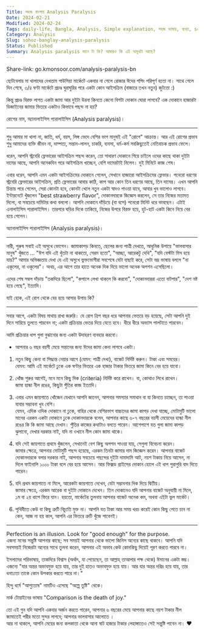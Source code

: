 ```yaml
---
Title: সহজ বাংলায় Analysis Paralysis
Date: 2024-02-21
Modified: 2024-02-24
Tags: daily-life, Bangla, Analysis, Simple explanation, সহজ ভাষায়, ব্যখ্যা, sohoz-banglay
Category: Analysis
Slug: sohoz-banglay-analysis-paralysis
Status: Published
Summary: Analysis paralysis মানে টা কি? আমারও কি এই অসুখটা আছে?
---
```


Share-link: go.kmonsoor.com/analysis-paralysis-bn

ছোটবেলায় মা খালাদের দেখতাম গাউসিয়া মার্কেটে একবার না গেলে রোজার ঈদের শপিং পরিপূর্ণ হতো না।
সাথে গেলে দিন শেষে, ৩/৪ ঘণ্টা মার্কেটে প্রচণ্ড ঘুরাঘুরির পরে একটা কোন আইসক্রিম (বাজারে তখন নতুন) জুটতো :)

কিন্তু প্রচণ্ড বিরক্ত লাগত একটা জামা আর দুইটা উরনা কিনতে কেনো বিশটা দোকান ঘোরা লাগবে? এক দোকানে হাজারটা ডিজাইনের জামার ভিতরে একটাও কিভাবে পছন্দ না হয়?

রোগের নাম, অ্যানালাইসিস প্যরালাইসিস (Analysis paralysis)। 

----

শুধু আমার মা খালা না, জাতি, ধর্ম, বয়স, লিঙ্গ ভেদে বেশির ভাগ মানুষই এই "রোগে" আক্রান্ত। আর এই রোগের প্রভাব শুধু আমাদের ব্যক্তি জীবন না, দাম্পত্য, সন্তান-লালন, চাকরি, ব্যবসা, ধর্ম-কর্ম সবকিছুতেই নেতিবাচক প্রভাব ফেলে। 

ধরেন, আপনি স্ট্রবেরি ফ্লেভারের আইসক্রিম পছন্দ করেন, তো সাধারণ দোকানে গিয়ে চাইলে ওদের কাছে থাকা দুইটা দামের আছে, আপনি অনেকদিন পরে আইসক্রিম খাচ্ছেন, বেশি দামেরটাই নিলেন। দুই মিনিটে কাজ শেষ।

এবার ধরেন, আপনি এমন একটা আইসক্রিমের দোকানে গেলেন, সেখানে হাজারো আইসক্রিমের ফ্লেভার। পনেরো ধরণের স্ট্রবেরি ফ্লেভারের আইসক্রিম, প্রতি ফ্লেভারের আবার কাঠি, কাপ আর কোন তিন ধরণের আছে, তিন দামের। এখন আপনি চিন্তায় পরে গেলেন, সেরা কোনটা হবে, কোনটা খেলে নতুন একটা স্বাদও পাওয়া যাবে, আবার খুব ভালোও লাগবে।
ইন্টারনেটে খুঁজলেন "best strawberry flavor", দোকানদারকে জিজ্ঞেস করলেন, সে তার নিজের মতামত দিলো, বা সবচেয়ে দামিটার কথা বললো। আপনি দোকানে দাঁড়িয়ে (বা বসে) পনেরো মিনিট ধরে ভাবছেন। এটাই এনালাইসিস প্যরালাইসিস।
তারপরে ঘড়ির দিকে তাকিয়ে, নিজের উপরে বিরক্ত হয়ে, হুট-হাট একটা কিনে নিয়ে বের হয়ে গেলেন।

অ্যানালাইসিস প্যরালাইসিস (Analysis paralysis)। 

---

নারী, পুরুষ সবাই এই অসুখে ভোগেন। জামাকাপড় কিনতে, ছেলের জন্য পাত্রী দেখতে, আধুনিক উপায়ে "ভালবাসার মানুষ" খুঁজতে ... "ঈশ যদি এই খুঁতটা না থাকতো, সেরম হতো", "আচ্ছা, আরেকটু দেখি", "যদি বেস্টটা মিস হয়ে যায়?"
আমার অভিজ্ঞতায় দেখা যে এই অসুখে ভুক্তভোগীরা সবশেষে যেটা বাছাই করে, সেটা ভদ্র ভাষায় বললে "না একূলের, না ওকূলের"। অথচ, এর আগে তার হাতে অনেক দিক দিয়ে ভালো অনেক অপশন এসেছিলো।

এদের শেষ সম্বল দাঁড়ায় "তকদিরে ছিলো", "কপালে লেখা থাকলে কি করবো", "দোকানদাররা এতো বাটপার", "দেশ নষ্ট হয়ে গেছে", ইত্যাদি।

যাই হোক, এই রোগ থেকে বের হয়ে আসার উপায় কি?

---

সবার আগে, একটা বিষয় মাথায় রাখা জরুরি। যে রোগ ত্রিশ বছর ধরে আপনার ভেতরে বড় হয়েছে, সেটা আপনি দুই দিনে সারিয়ে তুলতে পারবেন না; একটা প্রক্রিয়ার ভেতর দিয়ে যেতে হবে। ধীরে ধীরে অভ্যাস পালটাতে পারবেন।

আমি প্রক্রিয়ার ধাপ গুলা বুঝানোর জন্য একটা উদাহরণ ব্যবহার করবো।
 - আপনার ৬ বছর বয়সী মেয়ে সন্তানের জন্য ঈদের জামা কেনা লাগবে একটা।

1. নতুন কিছু কেনা বা সিদ্ধান্ত নেয়ার আগে (যেমন: পাত্রী দেখা), বাজেট নির্দিষ্ট করুন। টাকা এবং সময়ের।  
   যেমন: আমি এই মার্কেটে ঢুকে এক ঘণ্টার ভিতরে এক হাজার টাকার ভিতরে জামা কিনে বের হয়ে যাবো।

2. খোঁজ শুরুর আগেই, মনে মনে কিছু দিক (criteria) নির্দিষ্ট করে রাখেন। বা, কোথাও লিখে রাখেন।  
   জামা হাল্কা নীল রঙের, কিছুটা পুঁতির কাজ ইত্যাদি।

3. এবার এমন জায়গাতে খোঁজেন যেখানে আপনি জানেন, আপনার সমস্যার সমাধান বা যা কিনতে চাচ্ছেন, তা পাওয়া যাবার সম্ভাবনা খুব বেশি।  
   যেমন, এদিক ওদিক দোকানে না ঢুকে, বাহির থেকে বেশিরভাগ বাচ্চাদের জামা কাপড় দেখা যাচ্ছে, মোটামুটি ভালো মানের এরকম একটা দোকানে ঢুকে দোকানদারকে বলেন, আপনার কাছে ৬-৭ বছরের বয়সী মেয়েদের হাল্কা নীল রঙের কি কি জামা আছে দেখান। পুঁতির কাজের কথাটাও বলতে পারেন। আশেপাশে যত গুলা জামা কাপড় ঝুলানো, দেখার দরকার নাই, যদি না ওখানে নীল কোন জামা থাকে।

4. যদি সেই জায়গাতে প্রথমে খুঁজলেন, সেখানেই বেশ কিছু অপশন পাওয়া যায়, সেগুলা বিবেচনা করেন।  
   জামার ক্ষেত্রে, আপনার মোটামুটি পছন্দ হয়েছে, এরকম তিনটা জামার দাম জিজ্ঞেস করেন। আপনার বাজেট দোকানদারকে বলার দরকার নাই, আপনার সবচেয়ে পছন্দের দুইটা দামাদামি আট, নয়শ টাকায় নিয়ে আসেন, না দিলে ফাইনালি  ১০০০ টাকা বলে বের হয়ে আসেন। আর ফিক্সড প্রাইসের দোকান হোলে এই ধাপ পুরাপুরি বাদ দিতে পারেন।

5. যদি প্রথম জায়গাতে না মিলে, আরেকটা জায়গাতে দেখেন, যেটা সম্ভাবনার দিক দিয়ে দ্বিতীয়।  
   জামার ক্ষেত্রে, এরকম আরেক বা দুইটা দোকানে দেখেন। তিন দোকানেও যদি আপনার বাজেট অনুযায়ী না মিলে, ১ম বা ২য় ধাপে ফিরে যান। হয়তো, মার্কেটের তুলনায় আপনার বাজেট অনেক কম, অথবা এইটা ভুল মার্কেট। 

6. পৃথিবীতে কেউ বা কিছু ত্রুটি বিচ্যুতি মুক্ত না। আপনি যত টাকা আর সময় খরচ করেই কোন কিছু পেতে চান না কেন, আজ না হয় কাল, আপনি এর ভিতরে ত্রুটি খুঁজে পাবেনই। 

---

Perfection is an illusion. Look for "good enough" for the purpose.   
এজন্য মনের সন্তুষ্টি আপনার কাছে; সব সময়ই আপনার থেকে ভালো জিনিস অন্যের কাছে থাকবে। আপনি যদি সবসময়ই নিজেরটা অন্যের সাথে তুলনা করেন, আপনার এই অভাব কেউ কোনকিছু দিয়েই পূরণ করতে পারবে না।

ইসলামের পরিভাষায়, তাকদিরে বিশ্বাস (অর্থাৎ, যা পেয়েছেন, তা আল্লাহ্‌ তাআলার পক্ষ থেকে) ঈমানের একটা স্তম্ভ। 
এজন্যে "যার অন্তর অভাবমুক্ত হয়ে যায়, তার দুই হাতও অভাবমুক্ত হয়ে যায়। আর যার অন্তর দরিদ্র হয়ে যায়, তার ধনাঢ্যতা তাকে কোন উপকার করতে পারে না।"

হিন্দু ধর্মে "আশুতোষ" নামটিও এসেছে "অল্পে তুষ্টি" থেকে।

মার্ক টোয়াইনের ভাষায় "Comparison is the death of joy."

তো এই গুন যদি আপনি একবার অর্জন করতে পারেন, আপনার ৬ বছরের মেয়ে আপনার কাছে নয়শ টাকার নীল জামাতেই পরীর মতো সুন্দর লাগবে; আপনার ভালবাসার আলোতে ।  
আর না থাকলে, আপনি মেয়ের জন্য কলকাতা থেকে আনা ষাট হাজার টাকার লেহাঙ্গাতেও সেই সন্তুষ্টি পাবেন না। 
❤
